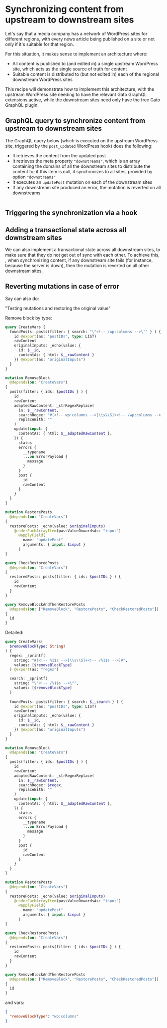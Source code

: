 # Synchronizing content from upstream to downstream sites

Let's say that a media company has a network of WordPress sites for different regions, with every news article being published on a site or not only if it's suitable for that region.

For this situation, it makes sense to implement an architecture where:

- All content is published to (and edited in) a single upstream WordPress site, which acts as the single source of truth for content
- Suitable content is distributed to (but not edited in) each of the regional downstream WordPress sites

This recipe will demonstrate how to implement this architecture, with the upstream WordPress site needing to have the relevant Gato GraphQL extensions active, while the downstream sites need only have the free Gato GraphQL plugin.

## GraphQL query to synchronize content from upstream to downstream sites

The GraphQL query below (which is executed on the upstream WordPress site, triggered by the `post_updated` WordPress hook) does the following:

- It retrieves the content from the updated post
- It retrieves the meta property `"downstreams"`, which is an array containing the domains of all the downstream sites to distribute the content to; if this item is null, it synchronizes to all sites, provided by option `"downstreams"`
- It executes an `updatePost` mutation on each of the downstream sites
- If any downstream site produced an error, the mutation is reverted on all downstreams

```graphql

```

## Triggering the synchronization via a hook



## Adding a transactional state across all downstream sites

We can also implement a transactional state across all downstream sites, to make sure that they do not get out of sync with each other. To achieve this, , when synchronizing content, if any downstream site fails (for instance, because the server is down), then the mutation is reverted on all other downstream sites.

## Reverting mutations in case of error

Say can also do:

"Testing mutations and restoring the original value"

Remove block by type:

```graphql
query CreateVars {
  foundPosts: posts(filter: { search: "\"<!-- /wp:columns -->\"" } ) {
    id @export(as: "postIDs", type: LIST)
    rawContent
    originalInputs: _echo(value: {
      id: $__id,
      contentAs: { html: $__rawContent }
    }) @export(as: "originalInputs")
  }
}

mutation RemoveBlock
  @depends(on: "CreateVars")
{
  posts(filter: { ids: $postIDs } ) {
    id
    rawContent
    adaptedRawContent: _strRegexReplace(
      in: $__rawContent,
      searchRegex: "#(<!-- wp:columns -->[\\s\\S]+<!-- /wp:columns -->)#",
      replaceWith: ""
    )
    update(input: {
      contentAs: { html: $__adaptedRawContent },
    }) {
      status
      errors {
        __typename
        ...on ErrorPayload {
          message
        }
      }
      post {
        id
        rawContent
      }
    }
  }
}

mutation RestorePosts
  @depends(on: "CreateVars")
{
  restorePosts: _echo(value: $originalInputs)
    @underEachArrayItem(passValueOnwardsAs: "input")
      @applyField(
        name: "updatePost"
        arguments: { input: $input }
      )
}

query CheckRestoredPosts
  @depends(on: "CreateVars")
{
  restoredPosts: posts(filter: { ids: $postIDs } ) {
    id
    rawContent
  }
}

query RemoveBlockAndThenRestorePosts
  @depends(on: ["RemoveBlock", "RestorePosts", "CheckRestoredPosts"])
{
  id
}
```

Detailed:

```graphql
query CreateVars(
  $removeBlockType: String!
) {
  regex: _sprintf(
    string: "#(<!-- %1$s -->[\\s\\S]+<!-- /%1$s -->)#",
    values: [$removeBlockType]
  ) @export(as: "regex")

  search: _sprintf(
    string: "\"<!-- /%1$s -->\"",
    values: [$removeBlockType]
  )
  
  foundPosts: posts(filter: { search: $__search } ) {
    id @export(as: "postIDs", type: LIST)
    rawContent
    originalInputs: _echo(value: {
      id: $__id,
      contentAs: { html: $__rawContent }
    }) @export(as: "originalInputs")
  }
}

mutation RemoveBlock
  @depends(on: "CreateVars")
{
  posts(filter: { ids: $postIDs } ) {
    id
    rawContent
    adaptedRawContent: _strRegexReplace(
      in: $__rawContent,
      searchRegex: $regex,
      replaceWith: ""
    )
    update(input: {
      contentAs: { html: $__adaptedRawContent },
    }) {
      status
      errors {
        __typename
        ...on ErrorPayload {
          message
        }
      }
      post {
        id
        rawContent
      }
    }
  }
}

mutation RestorePosts
  @depends(on: "CreateVars")
{
  restorePosts: _echo(value: $originalInputs)
    @underEachArrayItem(passValueOnwardsAs: "input")
      @applyField(
        name: "updatePost"
        arguments: { input: $input }
      )
}

query CheckRestoredPosts
  @depends(on: "CreateVars")
{
  restoredPosts: posts(filter: { ids: $postIDs } ) {
    id
    rawContent
  }
}

query RemoveBlockAndThenRestorePosts
  @depends(on: ["RemoveBlock", "RestorePosts", "CheckRestoredPosts"])
{
  id
}
```

and vars:

```json
{
  "removeBlockType": "wp:columns"
}
```
